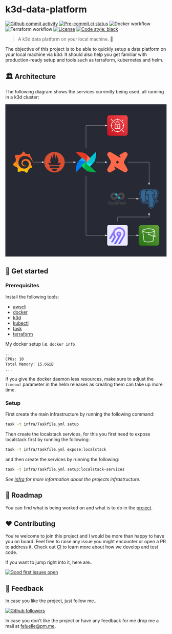 # k3d-data-platform

[![Github commit activity](https://img.shields.io/github/commit-activity/w/feluelle/kind-data-platform)](https://github.com/feluelle/kind-data-platform/pulse)
[![Pre-commit.ci status](https://results.pre-commit.ci/badge/github/feluelle/kind-data-platform/main.svg)](https://results.pre-commit.ci/latest/github/feluelle/kind-data-platform/main)
![Docker workflow](https://github.com/feluelle/kind-data-platform/actions/workflows/docker.yml/badge.svg)
![Terraform workflow](https://github.com/feluelle/kind-data-platform/actions/workflows/terraform.yml/badge.svg)
[![License](https://img.shields.io/:license-Apache%202-blue.svg)](https://www.apache.org/licenses/LICENSE-2.0.txt)
[![Code style: black](https://img.shields.io/badge/code%20style-black-000000.svg)](https://github.com/psf/black)

> A k3d data platform on your local machine. 🤗

The objective of this project is to be able to quickly setup a data platform on your local machine via k3d. It should also help you get familiar with production-ready setup and tools such as terraform, kubernetes and helm.

## 🏛️ Architecture

The following diagram shows the services currently being used, all running in a k3d cluster:

![architecture](diagrams/k3d-data-platform.png)

## 🚀 Get started

### Prerequisites

Install the following tools:

- [awscli](https://aws.amazon.com/cli/)
- [docker](https://www.docker.com/)
- [k3d](https://k3d.io/)
- [kubectl](https://kubernetes.io/docs/tasks/tools/)
- [task](https://taskfile.dev/)
- [terraform](https://www.terraform.io/)

My docker setup i.e. `docker info`

```text
...
CPUs: 10
Total Memory: 15.6GiB
...
```

If you give the docker daemon less resources, make sure to adjust the `timeout` parameter in the helm releases as creating them can take up more time.

### Setup

First create the main infrastructure by running the following command:

```bash
task -t infra/Taskfile.yml setup
```

Then create the localstack services, for this you first need to expose localstack first by running the following:

```bash
task -t infra/Taskfile.yml expose:localstack
```

and then create the services by running the following:

```bash
task -t infra/Taskfile.yml setup:localstack-services
```

_See [infra](infra/README.md) for more information about the projects infrastructure._

## 📜 Roadmap

You can find what is being worked on and what is to do in the [project](https://github.com/feluelle/kind-data-platform/projects/1).

## ❤️ Contributing

You're welcome to join this project and I would be more than happy to have you on board. Feel free to raise any issue you might encounter or open a PR to address it. Check out [CI](CI.md) to learn more about how we develop and test code.

If you want to jump right into it, here are..

[![Good first issues open](https://img.shields.io/github/issues/feluelle/kind-data-platform/good%20first%20issue.svg?label=good%20first%20issues)](https://github.com/feluelle/kind-data-platform/issues?q=is%3Aopen+is%3Aissue+label%3A"good+first+issue")

## 💬 Feedback

In case you like the project, just follow me..

[![Github followers](https://img.shields.io/github/followers/feluelle?label=Follow&style=social)](https://github.com/feluelle)

In case you don't like the project or have any feedback for me drop me a mail at feluelle@pm.me.
